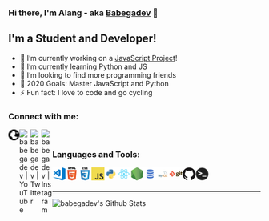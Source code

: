 ### Hi there, I'm Alang - aka [Babegadev][website] 👋

## I'm a Student and Developer!
- 🔭  I’m currently working on a [JavaScript Project][website]!
- 🌱  I’m currently learning Python and JS
- 👯  I’m looking to find more programming friends
- 🥅  2020 Goals: Master JavaScript and Python
- ⚡  Fun fact: I love to code and go cycling

### Connect with me:

[<img align="left" alt="babega.com" width="22px" src="https://raw.githubusercontent.com/iconic/open-iconic/master/svg/globe.svg" />][website]
[<img align="left" alt="babegadev | YouTube" width="22px" src="https://cdn.jsdelivr.net/npm/simple-icons@v3/icons/youtube.svg" />][youtube]
[<img align="left" alt="babegadev | Twitter" width="22px" src="https://cdn.jsdelivr.net/npm/simple-icons@v3/icons/twitter.svg" />][twitter]
[<img align="left" alt="babegadev | Instagram" width="22px" src="https://cdn.jsdelivr.net/npm/simple-icons@v3/icons/instagram.svg" />][instagram]

<br />

### Languages and Tools:

<img align="left" alt="Visual Studio Code" width="26px" src="https://raw.githubusercontent.com/github/explore/80688e429a7d4ef2fca1e82350fe8e3517d3494d/topics/visual-studio-code/visual-studio-code.png" />
<img align="left" alt="HTML5" width="26px" src="https://raw.githubusercontent.com/github/explore/80688e429a7d4ef2fca1e82350fe8e3517d3494d/topics/html/html.png" />
<img align="left" alt="CSS3" width="26px" src="https://raw.githubusercontent.com/github/explore/80688e429a7d4ef2fca1e82350fe8e3517d3494d/topics/css/css.png" />
<img align="left" alt="JavaScript" width="26px" src="https://raw.githubusercontent.com/github/explore/80688e429a7d4ef2fca1e82350fe8e3517d3494d/topics/javascript/javascript.png" />
<img align="left" alt="Python" width="26px" src="https://raw.githubusercontent.com/github/explore/80688e429a7d4ef2fca1e82350fe8e3517d3494d/topics/python/python.png" />
<img align="left" alt="React" width="26px" src="https://raw.githubusercontent.com/github/explore/80688e429a7d4ef2fca1e82350fe8e3517d3494d/topics/react/react.png" />
<img align="left" alt="Node.js" width="26px" src="https://raw.githubusercontent.com/github/explore/80688e429a7d4ef2fca1e82350fe8e3517d3494d/topics/nodejs/nodejs.png" />
<img align="left" alt="SQL" width="26px" src="https://raw.githubusercontent.com/github/explore/80688e429a7d4ef2fca1e82350fe8e3517d3494d/topics/sql/sql.png" />
<img align="left" alt="MySQL" width="26px" src="https://raw.githubusercontent.com/github/explore/80688e429a7d4ef2fca1e82350fe8e3517d3494d/topics/mysql/mysql.png" />
<img align="left" alt="Git" width="26px" src="https://raw.githubusercontent.com/github/explore/80688e429a7d4ef2fca1e82350fe8e3517d3494d/topics/git/git.png" />
<img align="left" alt="GitHub" width="26px" src="https://raw.githubusercontent.com/github/explore/78df643247d429f6cc873026c0622819ad797942/topics/github/github.png" />
<img align="left" alt="HTML5" width="26px" src="https://raw.githubusercontent.com/github/explore/80688e429a7d4ef2fca1e82350fe8e3517d3494d/topics/terminal/terminal.png" />

<br />
<br />

---

<img align="left" alt="babegadev's Github Stats" src="https://github-readme-stats.vercel.app/api?username=babegadev&show_icons=true&hide_border=true" />

[website]: https://babega.com
[twitter]: https://twitter.com/babegadev
[youtube]: https://www.youtube.com/channel/UCoAVKhyoADDLM7nygqmYWDQ
[instagram]: https://instagram.com/babegadev
